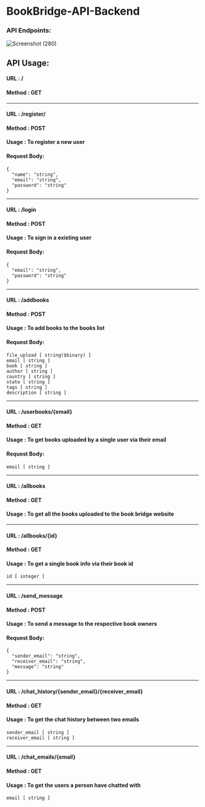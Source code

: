 # BookBridge-API-Backend

### API Endpoints:

![Screenshot (280)](https://github.com/PritamSarbajna/BookBridge-API-Backend/assets/90236635/bf03d1e9-482f-488f-9f63-df8b7a2e64fc)

## API Usage:

#### URL : /
#### Method : GET

-----------------------------------------------------------------------------------------------------

#### URL : /register/
#### Method : POST
#### Usage : To register a new user
#### Request Body:
```
{
  "name": "string",
  "email": "string",
  "password": "string"
}
```

-----------------------------------------------------------------------------------------------------

#### URL : /login
#### Method : POST
#### Usage : To sign in a existing user
#### Request Body:
```
{
  "email": "string",
  "password": "string"
}
```

-----------------------------------------------------------------------------------------------------

#### URL : /addbooks
#### Method : POST
#### Usage : To add books to the books list
#### Request Body:
```
file_upload [ string($binary) ]
email [ string ]
book [ string ]
author [ string ]
country [ string ]
state [ string ]
tags [ string ]
description [ string ]
```

-----------------------------------------------------------------------------------------------------

#### URL : /userbooks/{email}
#### Method : GET
#### Usage : To get books uploaded by a single user via their email
#### Request Body:
```
email [ string ]
```

-------------------------------------------------------------------------------------------------------

#### URL : /allbooks
#### Method : GET
#### Usage : To get all the books uploaded to the book bridge website

-----------------------------------------------------------------------------------------------------

#### URL : /allbooks/{id}
#### Method : GET
#### Usage : To get a single book info via their book id

```
id [ integer ]
```

-----------------------------------------------------------------------------------------------------

#### URL : /send_message
#### Method : POST
#### Usage : To send a message to the respective book owners
#### Request Body:
```
{
  "sender_email": "string",
  "receiver_email": "string",
  "message": "string"
}
```

-----------------------------------------------------------------------------------------------------

#### URL : /chat_history/{sender_email}/{receiver_email}
#### Method : GET
#### Usage : To get the chat history between two emails

```
sender_email [ string ]
receiver_email [ string ]
```

-----------------------------------------------------------------------------------------------------

#### URL : /chat_emails/{email}
#### Method : GET
#### Usage : To get the users a person have chatted with
```
email [ string ]
```
